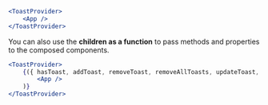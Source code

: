 ```jsx static
<ToastProvider>
    <App />
</ToastProvider>
```

You can also use the **children as a function** to pass methods and properties to the composed components.

```jsx static
<ToastProvider>
    {({ hasToast, addToast, removeToast, removeAllToasts, updateToast, toasts }) => (
        <App />
    )}
</ToastProvider>
```
